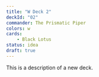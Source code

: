 ```yaml
---
title: "W Deck 2"
deckId: "02"
commander: The Prismatic Piper
colors: w
cards:
    - Black Lotus
status: idea
draft: true
---
```


This is a description of a new deck.
